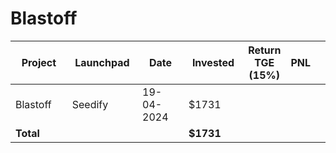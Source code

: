 # Blastoff



<table data-full-width="true"><thead><tr><th width="152">Project</th><th width="138">Launchpad</th><th width="132">Date</th><th width="133">Invested</th><th>Return TGE (15%)</th><th>PNL</th><th></th></tr></thead><tbody><tr><td>Blastoff</td><td>Seedify</td><td>19-04-2024</td><td>$1731</td><td></td><td></td><td></td></tr><tr><td><strong>Total</strong></td><td></td><td></td><td><strong>$1731</strong></td><td></td><td></td><td></td></tr></tbody></table>

